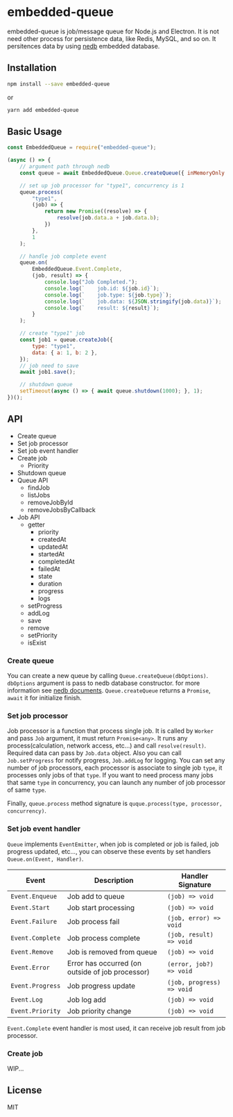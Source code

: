 # embedded-queue
embedded-queue is job/message queue for Node.js and Electron. It is not need other process for persistence data, like Redis, MySQL, and so on. It persitences data by using [nedb](https://github.com/louischatriot/nedb) embedded database.

## Installation
```sh
npm install --save embedded-queue 
```
or 
```sh
yarn add embedded-queue 
```

## Basic Usage
```js
const EmbeddedQueue = require("embedded-queue");

(async () => {
    // argument path through nedb
    const queue = await EmbeddedQueue.Queue.createQueue({ inMemoryOnly: true });

    // set up job processor for "type1", concurrency is 1
    queue.process(
        "type1",
        (job) => {
            return new Promise((resolve) => {
                resolve(job.data.a + job.data.b);
            })
        },
        1
    );

    // handle job complete event
    queue.on(
        EmbeddedQueue.Event.Complete,
        (job, result) => {
            console.log("Job Completed.");
            console.log(`    job.id: ${job.id}`);
            console.log(`    job.type: ${job.type}`);
            console.log(`    job.data: ${JSON.stringify(job.data)}`);
            console.log(`    result: ${result}`);
        }
    );

    // create "type1" job
    const job1 = queue.createJob({
        type: "type1",
        data: { a: 1, b: 2 },
    });
    // job need to save
    await job1.save();

    // shutdown queue
    setTimeout(async () => { await queue.shutdown(1000); }, 1);
})();
```

## API
- Create queue
- Set job processor
- Set job event handler
- Create job
    - Priority    
- Shutdown queue
- Queue API
    - findJob
    - listJobs
    - removeJobById
    - removeJobsByCallback
- Job API
    - getter
        - priority
        - createdAt
        - updatedAt
        - startedAt
        - completedAt
        - failedAt
        - state
        - duration
        - progress
        - logs
    - setProgress
    - addLog
    - save
    - remove
    - setPriority
    - isExist

### Create queue
You can create a new queue by calling `Queue.createQueue(dbOptions)`. `dbOptions` argument is pass to nedb database constructor. for more information see [nedb documents](https://github.com/louischatriot/nedb#creatingloading-a-database). `Queue.createQueue` returns a `Promise`, `await` it for initialize finish.

### Set job processor
Job processor is a function that process single job. It is called by `Worker` and pass `Job` argument, it must return `Promise<any>`. It runs any process(calculation, network access, etc...) and call `resolve(result)`. Required data can pass by `Job.data` object. Also you can call `Job.setProgress` for notify progress, `Job.addLog` for logging.
You can set any number of job processors, each processor is associate to single job `type`, it processes only jobs of that `type`.
If you want to need process many jobs that same `type` in concurrency, you can launch any number of job processor of same `type`.

Finally, `queue.process` method signature is `quque.process(type, processor, concurrency)`.
 
### Set job event handler
`Queue` implements `EventEmitter`, when job is completed or job is failed, job progress updated, etc..., you can observe these events by set handlers `Queue.on(Event, Handler)`.

| Event            | Description                                      | Handler Signature         |
|------------------|--------------------------------------------------|---------------------------|
| `Event.Enqueue`  | Job add to queue                                 | `(job) => void`           | 
| `Event.Start`    | Job start processing                             | `(job) => void`           |
| `Event.Failure`  | Job process fail                                 | `(job, error) => void`    |
| `Event.Complete` | Job process complete                             | `(job, result) => void`   |
| `Event.Remove`   | Job is removed from queue                        | `(job) => void`           |
| `Event.Error`    | Error has occurred (on outside of job processor) | `(error, job?) => void`   |
| `Event.Progress` | Job progress update                              | `(job, progress) => void` |
| `Event.Log`      | Job log add                                      | `(job) => void`           |
| `Event.Priority` | Job priority change                              | `(job) => void`           |

`Event.Complete` event handler is most used, it can receive job result from job processor.  

### Create job
WIP...

## License
MIT
